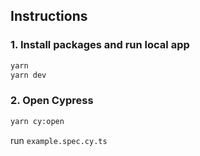 ## Instructions

### 1. Install packages and run local app

```sh
yarn
yarn dev
```

### 2. Open Cypress

```sh
yarn cy:open
```

run `example.spec.cy.ts`
